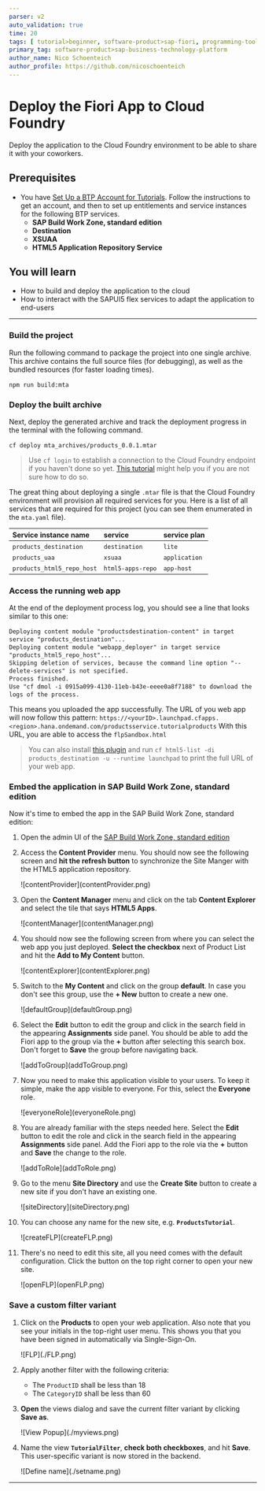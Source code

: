 ```yaml
---
parser: v2
auto_validation: true
time: 20
tags: [ tutorial>beginner, software-product>sap-fiori, programming-tool>odata, programming-tool>sapui5,   software-product>sap-build-work-zone--standard-edition, topic>user-interface, programming-tool>html5, topic>cloud, tutorial>free-tier]
primary_tag: software-product>sap-business-technology-platform
author_name: Nico Schoenteich
author_profile: https://github.com/nicoschoenteich
---
```


# Deploy the Fiori App to Cloud Foundry
<!-- description --> Deploy the application to the Cloud Foundry environment to be able to share it with your coworkers.

## Prerequisites
- You have [Set Up a BTP Account for Tutorials](group.btp-setup). Follow the instructions to get an account, and then to set up entitlements and service instances for the following BTP services.
    - **SAP Build Work Zone, standard edition**
    - **Destination**
    - **XSUAA**
    - **HTML5 Application Repository Service**

## You will learn
  - How to build and deploy the application to the cloud
  - How to interact with the SAPUI5 flex services to adapt the application to end-users

---

### Build the project

Run the following command to package the project into one single archive. This archive contains the full source files (for debugging), as well as the bundled resources (for faster loading times).

```Terminal
npm run build:mta
```

### Deploy the built archive

Next, deploy the generated archive and track the deployment progress in the terminal with the following command.

```Terminal
cf deploy mta_archives/products_0.0.1.mtar
```

> Use `cf login` to establish a connection to the Cloud Foundry endpoint if you haven't done so yet. [This tutorial](cp-cf-download-cli) might help you if you are not sure how to do so.

The great thing about deploying a single `.mtar` file is that the Cloud Foundry environment will provision all required services for you. Here is a list of all services that are required for this project (you can see them enumerated in the `mta.yaml` file).


|  Service instance name     | service | service plan
|  :------------- | :-------------| :-------------
|  `products_destination` |  `destination` |  `lite`
|  `products_uaa` |  `xsuaa` |  `application`
|  `products_html5_repo_host` | `html5-apps-repo`  |  `app-host`


### Access the running web app

At the end of the deployment process log, you should see a line that looks similar to this one:
```[4]
Deploying content module "productsdestination-content" in target service "products_destination"...
Deploying content module "webapp_deployer" in target service "products_html5_repo_host"...
Skipping deletion of services, because the command line option "--delete-services" is not specified.
Process finished.
Use "cf dmol -i 0915a099-4130-11eb-b43e-eeee0a8f7188" to download the logs of the process.
```

This means you uploaded the app successfully. The URL of you web app will now follow this pattern: `https://<yourID>.launchpad.cfapps.<region>.hana.ondemand.com/productsservice.tutorialproducts`
With this URL, you are able to access the `flpSandbox.html`

> You can also install [this plugin](cp-cf-install-cliplugin-html5) and run `cf html5-list -di products_destination -u --runtime launchpad` to print the full URL of your web app.


### Embed the application in SAP Build Work Zone, standard edition


Now it's time to embed the app in the SAP Build Work Zone, standard edition:

1. Open the admin UI of the [SAP Build Work Zone, standard edition](cp-portal-cloud-foundry-getting-started)
2. Access the **Content Provider** menu. You should now see the following screen and **hit the refresh button** to synchronize the Site Manger with the HTML5 application repository.

    <!-- border -->![contentProvider](contentProvider.png)

3. Open the **Content Manager** menu and click on the tab **Content Explorer** and select the tile that says **HTML5 Apps**.

    <!-- border -->![contentManager](contentManager.png)

4. You should now see the following screen from where you can select the web app you just deployed. **Select the checkbox** next of Product List and hit the **Add to My Content** button.

    <!-- border -->![contentExplorer](contentExplorer.png)

4. Switch to the **My Content** and click on the group **default**. In case you don't see this group, use the **+ New** button to create a new one.

    <!-- border -->![defaultGroup](defaultGroup.png)

4. Select the **Edit** button to edit the group and click in the search field in the appearing **Assignments** side panel. You should be able to add the Fiori app to the group via the **+** button after selecting this search box. Don't forget to **Save** the group before navigating back.

    <!-- border -->![addToGroup](addToGroup.png)

4. Now you need to make this application visible to your users. To keep it simple, make the app visible to everyone. For this, select the **Everyone** role.

    <!-- border -->![everyoneRole](everyoneRole.png)

4. You are already familiar with the steps needed here. Select the **Edit** button to edit the role and click in the search field in the appearing **Assignments** side panel. Add the Fiori app to the role via the **+** button and **Save** the change to the role.

    <!-- border -->![addToRole](addToRole.png)

4. Go to the menu **Site Directory** and use the **Create Site** button to create a new site if you don't have an existing one.

    <!-- border -->![siteDirectory](siteDirectory.png)

4. You can choose any name for the new site, e.g. **`ProductsTutorial`**.

    <!-- border -->![createFLP](createFLP.png)

4. There's no need to edit this site, all you need comes with the default configuration. Click the button on the top right corner to open your new site.

    <!-- border -->![openFLP](openFLP.png)

### Save a custom filter variant

1. Click on the **Products** to open your web application. Also note that you see your initials in the top-right user menu. This shows you that you have been signed in automatically via Single-Sign-On.

      <!-- border -->![FLP](./FLP.png)

3. Apply another filter with the following criteria:
    * The `ProductID` shall be less than 18
    * The `CategoryID` shall be less than 60

4. **Open** the views dialog and save the current filter variant by clicking **Save as**.

      <!-- border -->![View Popup](./myviews.png)

5. Name the view **`TutorialFilter`**, **check both checkboxes**, and hit **Save**. This user-specific variant is now stored in the backend.

      <!-- border -->![Define name](./setname.png)

---
